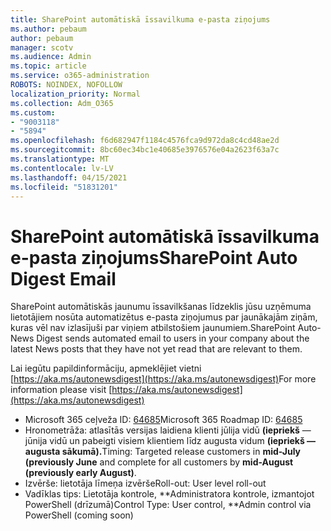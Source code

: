 ```yaml
---
title: SharePoint automātiskā īssavilkuma e-pasta ziņojums
ms.author: pebaum
author: pebaum
manager: scotv
ms.audience: Admin
ms.topic: article
ms.service: o365-administration
ROBOTS: NOINDEX, NOFOLLOW
localization_priority: Normal
ms.collection: Adm_O365
ms.custom:
- "9003118"
- "5894"
ms.openlocfilehash: f6d682947f1184c4576fca9d972da8c4cd48ae2d
ms.sourcegitcommit: 8bc60ec34bc1e40685e3976576e04a2623f63a7c
ms.translationtype: MT
ms.contentlocale: lv-LV
ms.lasthandoff: 04/15/2021
ms.locfileid: "51831201"
---
```

# <a name="sharepoint-auto-digest-email"></a><span data-ttu-id="29604-102">SharePoint automātiskā īssavilkuma e-pasta ziņojums</span><span class="sxs-lookup"><span data-stu-id="29604-102">SharePoint Auto Digest Email</span></span>

<span data-ttu-id="29604-103">SharePoint automātiskās jaunumu īssavilkšanas līdzeklis jūsu uzņēmuma lietotājiem nosūta automatizētus e-pasta ziņojumus par jaunākajām ziņām, kuras vēl nav izlasījuši par viņiem atbilstošiem jaunumiem.</span><span class="sxs-lookup"><span data-stu-id="29604-103">SharePoint Auto-News Digest sends automated email to users in your company about the latest News posts that they have not yet read that are relevant to them.</span></span>

<span data-ttu-id="29604-104">Lai iegūtu papildinformāciju, apmeklējiet vietni [https://aka.ms/autonewsdigest](https://aka.ms/autonewsdigest)</span><span class="sxs-lookup"><span data-stu-id="29604-104">For more information please visit [https://aka.ms/autonewsdigest](https://aka.ms/autonewsdigest)</span></span>

- <span data-ttu-id="29604-105">Microsoft 365 ceļveža ID:  [64685](https://www.microsoft.com/microsoft-365/roadmap?filters=&featureid=64685)</span><span class="sxs-lookup"><span data-stu-id="29604-105">Microsoft 365 Roadmap ID:  [64685](https://www.microsoft.com/microsoft-365/roadmap?filters=&featureid=64685)</span></span>
- <span data-ttu-id="29604-106">Hronometrāža: atlasītās versijas laidiena klienti jūlija vidū **(iepriekš** — jūnija vidū un pabeigti visiem klientiem līdz augusta vidum **(iepriekš — augusta sākumā).**</span><span class="sxs-lookup"><span data-stu-id="29604-106">Timing: Targeted release customers in  **mid-July (previously June**  and complete for all customers by  **mid-August (previously early August)**.</span></span>
- <span data-ttu-id="29604-107">Izvērše: lietotāja līmeņa izvērše</span><span class="sxs-lookup"><span data-stu-id="29604-107">Roll-out: User level roll-out</span></span>
- <span data-ttu-id="29604-108">Vadīklas tips: Lietotāja kontrole, \*\*Administratora kontrole, izmantojot PowerShell (drīzumā)</span><span class="sxs-lookup"><span data-stu-id="29604-108">Control Type: User control,  \*\*Admin control via PowerShell (coming soon)</span></span>
